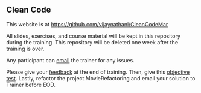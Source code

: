 ## Clean Code

This website is at <https://github.com/vijaynathani/CleanCodeMar>

All slides, exercises, and course material will be kept in this repository during the training.
This repository will be deleted one week after the training is over.

Any participant can [email](mailto:vijay_nathani@yahoo.com) the trainer for any issues.

Please give your [feedback](https://forms.office.com/r/qyhmFSkRUj) at the end of training. Then, give this [objective test](https://forms.office.com/r/NzZVsf0nf7). Lastly, refactor the project MovieRefactoring and email your solution to Trainer before EOD.
